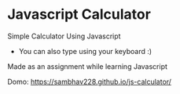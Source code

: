 # Javascript Calculator

Simple Calculator Using Javascript

- You can also type using your keyboard :)

Made as an assignment while learning Javascript

Domo: https://sambhav228.github.io/js-calculator/
